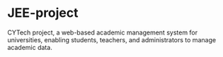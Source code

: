# JEE-project
CYTech project, a web-based academic management system for universities, enabling students, teachers, and administrators to manage academic data.
